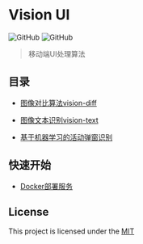 # Vision UI

![GitHub](https://img.shields.io/badge/Python-3.6-blue)
![GitHub](https://img.shields.io/github/license/Meituan-Dianping/vision-diff)

> 移动端UI处理算法

## 目录

* [图像对比算法vision-diff](resources/vision_diff_en.md)

* [图像文本识别vision-text](resources/vision_text.md)

* [基于机器学习的活动弹窗识别](https://github.com/Meituan-Dianping/vision)


## 快速开始

* [Docker部署服务](resources/container_service.md)


## License

This project is licensed under the [MIT](./LICENSE) 


